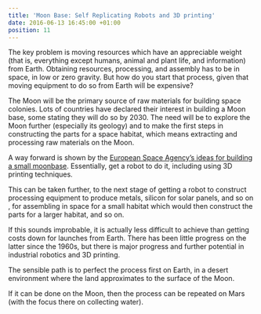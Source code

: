```yaml
---
title: 'Moon Base: Self Replicating Robots and 3D printing'
date: 2016-06-13 16:45:00 +01:00
position: 11
---
```


The key problem is moving resources which have an appreciable weight (that is, everything except humans, animal and plant life,  and information) from Earth. Obtaining resources, processing, and assembly has to be in space, in low or zero gravity. But how do you start that process, given that moving equipment to do so from Earth will be expensive?

The Moon will be the primary source of raw materials for building space colonies. Lots of countries have declared their interest in building a Moon base, some stating they will do so by 2030. The need will be to explore the Moon further (especially its geology) and to make the first steps in constructing the parts for a space habitat, which means extracting and processing raw materials on the Moon.

A way forward is shown by the [European Space Agency’s ideas for building a small moonbase][esa-base]. Essentially, get a robot to do it, including using 3D printing techniques.

This can be taken further, to the next stage of getting a robot to construct processing equipment to produce metals, silicon for solar panels, and so on , for assembling in space for a small habitat which would then construct the parts for a larger habitat, and so on.

If this sounds improbable, it is actually less difficult to achieve than getting costs down for launches from Earth. There has been little progress on the latter since the 1960s, but there is major progress and further potential in industrial robotics and 3D printing.

The sensible path is to perfect the process first on Earth, in a desert environment where the land approximates to the surface of the Moon.

If it can be done on the Moon, then the process can be repeated on Mars (with the focus there on collecting water).

[esa-base]: http://gizmodo.com/inside-the-esas-plan-to-build-the-first-permanent-moon-1655417694
